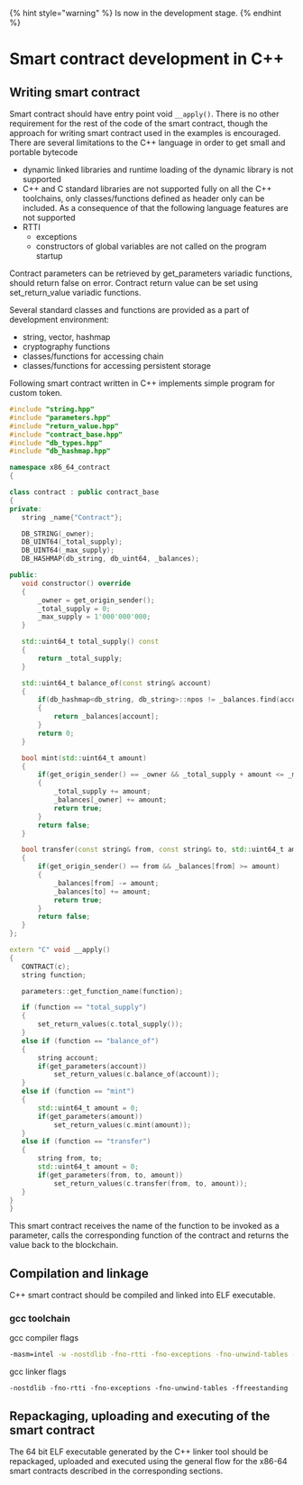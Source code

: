 {% hint style="warning" %}
Is now in the development stage.
{% endhint %}

# Smart contract development in C++

## Writing smart contract

Smart contract should have entry point void `__apply()`. There is no
other requirement for the rest of the code of the smart contract, though
the approach for writing smart contract used in the examples is
encouraged. There are several limitations to the C++ language in order
to get small and portable bytecode

- dynamic linked libraries and runtime loading of the dynamic library is
  not supported 
- C++ and C standard libraries are not supported fully on all the C++
  toolchains, only classes/functions defined as header only can be
  included. As a consequence of that the following language features are
  not supported
- RTTI
    - exceptions
    - constructors of global variables are not called on the program
      startup 

Contract parameters can be retrieved by get_parameters variadic
functions, should return false on error. Contract return value can be
set using set_return_value variadic functions.

Several standard classes and functions are provided as a part of
development environment: 

- string, vector, hashmap
- cryptography functions
- classes/functions for accessing chain
- classes/functions for accessing persistent storage

Following smart contract written in C++ implements simple program for
custom token. 

```cpp
#include "string.hpp"
#include "parameters.hpp"
#include "return_value.hpp"
#include "contract_base.hpp"
#include "db_types.hpp"
#include "db_hashmap.hpp"

namespace x86_64_contract
{

class contract : public contract_base
{
private:
   string _name{"Contract"};

   DB_STRING(_owner);
   DB_UINT64(_total_supply);
   DB_UINT64(_max_supply);
   DB_HASHMAP(db_string, db_uint64, _balances);

public:
   void constructor() override
   {
       _owner = get_origin_sender();
       _total_supply = 0;
       _max_supply = 1'000'000'000;
   }

   std::uint64_t total_supply() const
   {
       return _total_supply;
   }

   std::uint64_t balance_of(const string& account)
   {
       if(db_hashmap<db_string, db_string>::npos != _balances.find(account))
       {
           return _balances[account];
       }
       return 0;
   }

   bool mint(std::uint64_t amount)
   {
       if(get_origin_sender() == _owner && _total_supply + amount <= _max_supply)
       {
           _total_supply += amount;
           _balances[_owner] += amount;
           return true;
       }
       return false;
   }

   bool transfer(const string& from, const string& to, std::uint64_t amount)
   {
       if(get_origin_sender() == from && _balances[from] >= amount)
       {
           _balances[from] -= amount;
           _balances[to] += amount;
           return true;
       }
       return false;
   }
};

extern "C" void __apply()
{
   CONTRACT(c);
   string function;

   parameters::get_function_name(function);

   if (function == "total_supply")
   {
       set_return_values(c.total_supply());
   }
   else if (function == "balance_of")
   {
       string account;
       if(get_parameters(account))
           set_return_values(c.balance_of(account));
   }
   else if (function == "mint")
   {
       std::uint64_t amount = 0;
       if(get_parameters(amount))
           set_return_values(c.mint(amount));
   }
   else if (function == "transfer")
   {
       string from, to;
       std::uint64_t amount = 0;
       if(get_parameters(from, to, amount))
           set_return_values(c.transfer(from, to, amount));
   }
}
}
```

This smart contract receives the name of the function to be invoked as a
parameter, calls the corresponding function of the contract and returns
the value back to the blockchain. 

## Compilation and linkage 

C++ smart contract should be compiled and linked into ELF executable.

### gcc toolchain 

gcc compiler flags

```bash
-masm=intel -w -nostdlib -fno-rtti -fno-exceptions -fno-unwind-tables -ffreestanding -no-pie -std=c++14 -mno-mmx -mno-sse3 -mno-sse4.1 -mno-sse4.2
```

gcc linker flags

```
-nostdlib -fno-rtti -fno-exceptions -fno-unwind-tables -ffreestanding
```

## Repackaging, uploading and executing of the smart contract 

The 64 bit ELF executable generated by the C++ linker tool should be
repackaged, uploaded and executed using the general flow for the x86-64
smart contracts described in the corresponding sections.
